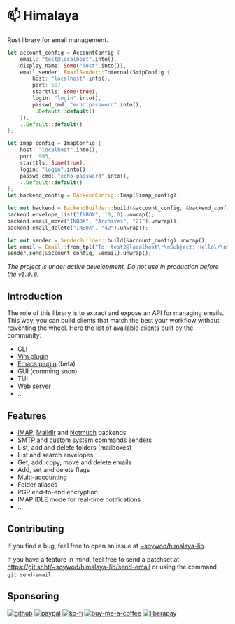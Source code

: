 # 📫 Himalaya

Rust library for email management.

```rust
let account_config = AccountConfig {
    email: "test@localhost".into(),
    display_name: Some("Test".into()),
    email_sender: EmailSender::Internal(SmtpConfig {
        host: "localhost".into(),
        port: 587,
        starttls: Some(true),
        login: "login".into(),
        passwd_cmd: "echo password".into(),
        ..Default::default()
    }),
    ..Default::default()
};

let imap_config = ImapConfig {
    host: "localhost".into(),
    port: 993,
    starttls: Some(true),
    login: "login".into(),
    passwd_cmd: "echo password".into(),
    ..Default::default()
};
let backend_config = BackendConfig::Imap(&imap_config);

let mut backend = BackendBuilder::build(&account_config, &backend_config).unwrap();
backend.envelope_list("INBOX", 10, 0).unwrap();
backend.email_move("INBOX", "Archives", "21").unwrap();
backend.email_delete("INBOX", "42").unwrap();

let mut sender = SenderBuilder::build(&account_config).unwrap();
let email = Email::from_tpl("To: test2@localhost\r\nSubject: Hello\r\n\r\nContent").unwrap();
sender.send(&account_config, &email).unwrap();
```

*The project is under active development. Do not use in production
before the `v1.0.0`.*

## Introduction

The role of this library is to extract and expose an API for managing
emails. This way, you can build clients that match the best your
workflow without reiventing the wheel. Here the list of available
clients built by the community:

- [CLI](https://github.com/soywod/himalaya)
- [Vim plugin](https://git.sr.ht/~soywod/himalaya-vim)
- [Emacs plugin](https://git.sr.ht/~soywod/himalaya-emacs) (beta)
- GUI (comming soon)
- TUI
- Web server
- …

## Features

- [IMAP](https://en.wikipedia.org/wiki/Internet_Message_Access_Protocol),
  [Maildir](https://en.wikipedia.org/wiki/Maildir) and
  [Notmuch](https://notmuchmail.org/) backends
- [SMTP](https://en.wikipedia.org/wiki/Simple_Mail_Transfer_Protocol)
  and custom system commands senders
- List, add and delete folders (mailboxes)
- List and search envelopes
- Get, add, copy, move and delete emails
- Add, set and delete flags
- Multi-accounting
- Folder aliases
- PGP end-to-end encryption
- IMAP IDLE mode for real-time notifications
- …

## Contributing

If you find a bug, feel free to open an issue at
[~soywod/himalaya-lib](https://todo.sr.ht/~soywod/himalaya-lib).

If you have a feature in mind, feel free to send a patchset at
https://git.sr.ht/~soywod/himalaya-lib/send-email or using the
command `git send-email`.

## Sponsoring

[![github](https://img.shields.io/badge/-GitHub%20Sponsors-fafbfc?logo=GitHub%20Sponsors&style=flat-square)](https://github.com/sponsors/soywod)
[![paypal](https://img.shields.io/badge/-PayPal-0079c1?logo=PayPal&logoColor=ffffff&style=flat-square)](https://www.paypal.com/paypalme/soywod)
[![ko-fi](https://img.shields.io/badge/-Ko--fi-ff5e5a?logo=Ko-fi&logoColor=ffffff&style=flat-square)](https://ko-fi.com/soywod)
[![buy-me-a-coffee](https://img.shields.io/badge/-Buy%20Me%20a%20Coffee-ffdd00?logo=Buy%20Me%20A%20Coffee&logoColor=000000&style=flat-square)](https://www.buymeacoffee.com/soywod)
[![liberapay](https://img.shields.io/badge/-Liberapay-f6c915?logo=Liberapay&logoColor=222222&style=flat-square)](https://liberapay.com/soywod)
